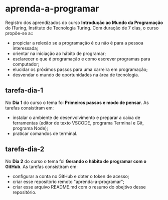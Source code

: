 # aprenda-a-programar
Registro dos aprendizados do curso **Introdução ao Mundo da Programação** do ITuring, Instituto de Tecnologia Turing.
Com duração de 7 dias, o curso propõe-se a::
- propiciar a relexão se a programação é ou não é para a pessoa interessada;
- orientar na iniciação ao hábito de programar;
- esclarecer o que é programação e como escrever programas para computador;
- elucidar os próximos passos para uma carreira em programação;
- desvendar o mundo de oportunidades na área de tecnologia.

## tarefa-dia-1
No **Dia 1** do curso o tema foi **Primeiros passos e modo de pensar**.
As tarefas consistiram em:
- instalar o ambiente de desenvolvimento e preparar a caixa de ferramentas (editor de texto VSCODE, programa Terminal e Git, programa Node);
- praticar comandos de terminal.

## tarefa-dia-2
No **Dia 2** do curso o tema foi **Gerando o hábito de programar com o GitHub**.
As tarefas consistiram em:
- configurar a conta no GitHub e obter o token de acesso;
- criar esse repositório remoto "aprenda-a-programar";
- criar esse arquivo README.md com o resumo do obejtivo desse repositório.
